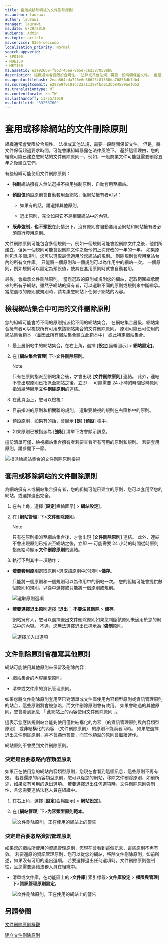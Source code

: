 ```yaml
---
title: 套用或移除網站的文件刪除原則
ms.author: laurawi
author: laurawi
manager: laurawi
ms.date: 6/29/2018
audience: Admin
ms.topic: article
ms.service: O365-seccomp
localization_priority: Normal
search.appverid:
- SPO160
- MOE150
- MET150
ms.assetid: e3e92668-f9b2-46ee-8e5e-c623870588b6
description: 組織通常會受限於合規性、 法律或其他法規，需要一段時間保留文件。 但是，將文件保留超過要求時間，可能會讓組織暴露在法律風險下。 基於這個理由，您的組織可能已建立您網站的文件刪除原則 — 例如，一般商業文件可能需要刪除五年之後建立它們。
ms.openlocfilehash: 2eaa864cda726e6e36625f81358da76856db7db4
ms.sourcegitcommit: e292e9f0181d722a11398fbd012bb84589aef052
ms.translationtype: MT
ms.contentlocale: zh-TW
ms.lasthandoff: 11/25/2019
ms.locfileid: "39256760"
---
```

# <a name="apply-or-remove-a-document-deletion-policy-for-a-site"></a>套用或移除網站的文件刪除原則

組織通常會受限於合規性、 法律或其他法規，需要一段時間保留文件。 但是，將文件保留超過要求時間，可能會讓組織暴露在法律風險下。 基於這個理由，您的組織可能已建立您網站的文件刪除原則&mdash;，例如，一般商業文件可能就需要刪除五年之後建立它們。
  
有些組織可能使用文件刪除原則：
  
- **強制**網站擁有人無法選擇不採用強制原則，自動套用至網站。 
    
- **預設值**預設原則會自動套用至網站，但網站擁有者可以： 
    
  - 如果有的話，請選擇其他原則。
    
  - 退出原則，完全如果它不是相關網站中的內容。
    
- **既非強制，也不預設**在此情況下，沒有原則會自動套用至網站和網站擁有者必須自行套用原則。 
    
文件刪除原則可能包含多個規則&mdash;，例如一個規則可能會說刪除文件之後，他們所建立，但另一個規則可能會說刪除文件之後他們上次修改的一年的一年。 如果原則包含多個規則，您可以選取最佳適用於您網站的規則。 刪除規則會套用至站台內的所有文件庫。 只能將一個原則和一個規則可以為作用中的網站一次。 一個原則，例如規則可以設定為預設值，使其在套用原則時就會自動套用。
  
最後，會繼承文件刪除原則。 當您選取的原則或規則您的網站，選取範圍繼承而來的所有子網站，雖然子網站的擁有者，可以選取不同的原則或規則來中斷繼承。 當您選取的原則或規則時，請考慮您網站下任何子網站的內容。
  
## <a name="view-the-document-deletion-policies-available-in-a-site-collection"></a>檢視網站集合中可用的文件刪除原則

您的組織可能會將不同的原則指派給不同的網站集合。 在網站集合層級，網站集合擁有者可以檢視所有可用來該網站集合的文件刪除原則。 原則可能已可使用的網站集合範本 （並因此所有網站集合建立此範本中） 或此特定網站集合。
  
1. 最上層網站中的網站集合，在右上角，選擇 [**設定**[齒輪圖示] \> **網站設定]**。
    
2. 在 [**網站集合管理**] 下\>**文件刪除原則**。
    
    > [!NOTE]
    > 只有在原則指派至網站集合後，才會出現 **[文件刪除原則]** 連結。 此外，連結不會出現原則已指派至網站之後，立即 — 可能需要 24 小時的時間從時原則指派給時顯示**文件刪除原則**的連結。 
  
3. 在此頁面上，您可以檢視：
    
  - 目前指派的原則和相關聯的規則。 選取要檢視的規則在右窗格中的原則。
    
  - 預設原則，如果有的話，會顯示 **[是]** [**預設**] 欄中。 
    
  - 如果原則已被指派為 [**強制**] 清單下方會顯示訊息。
    
這份清單可僅，檢視網站集合擁有者若要查看所有可用的原則和規則。 若要套用原則，請參閱下一節。
  
![指派給網站集合的文件刪除原則檢視](media/f2c0433b-2bb5-407d-a364-ae07c9627176.png)
  
## <a name="apply-or-remove-a-document-deletion-policy-for-a-site"></a>套用或移除網站的文件刪除原則

為網站擁有人或網站集合擁有者，您的組織可能已建立的原則，您可以套用至您的網站，或選擇退出完全。
  
1. 在右上角，選擇 [**設定**[齒輪圖示] \> **網站設定]**。
    
2. 在 [**網站管理**] 下\>**文件刪除原則**。
    
    > [!NOTE]
    > 只有在原則指派至網站集合後，才會出現 **[文件刪除原則]** 連結。 此外，連結不會出現原則已指派至網站之後，立即 — 可能需要 24 小時的時間從時原則指派給時顯示**文件刪除原則**的連結。 
  
3. 執行下列其中一項動作：
    
  - **若要套用原則**選取原則\>選取該原則中的規則\>**儲存**。
    
    只能將一個原則和一個規則可以為作用中的網站一次。 您的組織可能會提供數個原則和規則，以從中選擇或只能將一個原則或規則。
    
    ![選取原則選項](media/f7c7c055-fca7-4a4f-bb97-63e35a65beac.png)
  
  - **若要選擇退出原則**選擇 [**退出： 不要注意刪除** \> **儲存**。
    
    網站擁有人，您可以選擇退出文件刪除原則如果您判斷該原則未適用於您的網站中的內容。 不過，您無法選擇退出已標示為 [**強制**原則。
    
    ![選擇加入出選項](media/efac709c-bef7-4a02-a09d-5bc7d2b4ec63.png)
  
## <a name="document-deletion-policies-override-other-policies"></a>文件刪除原則會覆寫其他原則

網站可能使用其他原則來保留及刪除內容：
  
- 網站集合的內容類型原則。
    
- 清單或文件庫的資訊管理原則。
    
如果您將文件刪除原則套用至已對清單或文件庫使用內容類型原則或資訊管理原則的站台，這些原則將會被忽略，而文件刪除原則會有效用。 如果會略過的其他原則，您會看到訊息 「 此網站上的內容使用文件刪除原則 」。
  
這表示您應該規劃站台能夠使用僅供結構化的內容 （的資訊管理原則與內容類型原則） 或非結構化的內容 （文件刪除原則） 的原則不能兩者同時。 如果您選擇退出文件刪除原則，將不會顯示警告，而其他類型的原則會繼續運作。
  
網站原則不會受到文件刪除原則。
  
### <a name="determine-if-content-type-policies-are-being-ignored"></a>決定是否要忽略內容類型原則

如果正在使用您的網站內容類型原則，您現在會看到這個訊息，這些原則不再有效。 若要還原的內容類型原則，您可以從您的網站，移除文件刪除原則，如前所述，如果沒有可用的退出選項。 若要選擇退出任何選項時，文件刪除原則強制性，且您需要連絡法務人員在組織中。
  
1. 在右上角，選擇 [**設定**[齒輪圖示] \> **網站設定]**。
    
2. 在 [**網站管理**] 下\>**內容類型原則範本**。
    
    ![文件刪除原則，正在使用的網站上的警告](media/4cc3d703-9aff-4695-9670-f78c291c0010.png)
  
### <a name="determine-if-information-management-policies-are-being-ignored"></a>決定是否要忽略資訊管理原則

如果您的網站所使用的資訊管理原則，您現在會看到這個訊息，這些原則不再有效。 若要還原的資訊管理原則，您可以從您的網站，移除文件刪除原則，如前所述，如果沒有可用的退出選項。 若要選擇退出任何選項時，文件刪除原則強制性，且您需要連絡法務人員在組織中。
  
- 清單或文件庫，在功能區上的\>**文件庫**] 索引標籤\>**文件庫設定** \> **權限與管理**] 下\>**資訊管理原則設定**。
    
    ![文件刪除原則，正在使用的網站上的警告](media/3f043057-a741-4cd8-a165-6d139b986064.png)
  
## <a name="see-also"></a>另請參閱

[文件刪除原則概觀](document-deletion-policies.md)
  
[建立文件刪除原則](create-a-document-deletion-policy.md)

